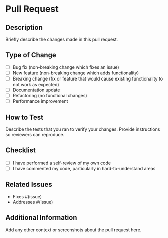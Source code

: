 # Pull Request

## Description
Briefly describe the changes made in this pull request.

## Type of Change
- [ ] Bug fix (non-breaking change which fixes an issue)
- [ ] New feature (non-breaking change which adds functionality)
- [ ] Breaking change (fix or feature that would cause existing functionality to not work as expected)
- [ ] Documentation update
- [ ] Refactoring (no functional changes)
- [ ] Performance improvement

## How to Test
Describe the tests that you ran to verify your changes. Provide instructions so reviewers can reproduce.

## Checklist
- [ ] I have performed a self-review of my own code
- [ ] I have commented my code, particularly in hard-to-understand areas

## Related Issues
- Fixes #(issue)
- Addresses #(issue)

## Additional Information
Add any other context or screenshots about the pull request here.